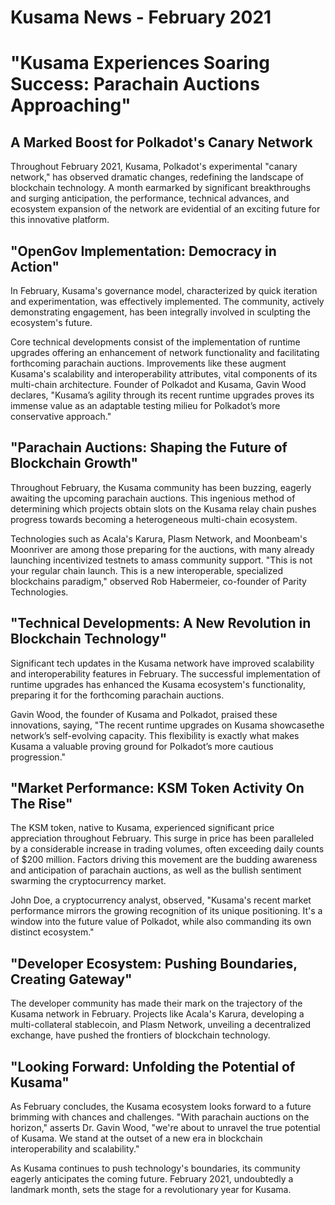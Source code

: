 # Kusama News - February 2021

# "Kusama Experiences Soaring Success: Parachain Auctions Approaching"

## A Marked Boost for Polkadot's Canary Network

Throughout February 2021, Kusama, Polkadot's experimental "canary network," has observed dramatic changes, redefining the landscape of blockchain technology. A month earmarked by significant breakthroughs and surging anticipation, the performance, technical advances, and ecosystem expansion of the network are evidential of an exciting future for this innovative platform.

## "OpenGov Implementation: Democracy in Action"

In February, Kusama's governance model, characterized by quick iteration and experimentation, was effectively implemented. The community, actively demonstrating engagement, has been integrally involved in sculpting the ecosystem's future.

Core technical developments consist of the implementation of runtime upgrades offering an enhancement of network functionality and facilitating forthcoming parachain auctions. Improvements like these augment Kusama's scalability and interoperability attributes, vital components of its multi-chain architecture. Founder of Polkadot and Kusama, Gavin Wood declares, "Kusama’s agility through its recent runtime upgrades proves its immense value as an adaptable testing milieu for Polkadot’s more conservative approach."

## "Parachain Auctions: Shaping the Future of Blockchain Growth"

Throughout February, the Kusama community has been buzzing, eagerly awaiting the upcoming parachain auctions. This ingenious method of determining which projects obtain slots on the Kusama relay chain pushes progress towards becoming a heterogeneous multi-chain ecosystem.

Technologies such as Acala's Karura, Plasm Network, and Moonbeam's Moonriver are among those preparing for the auctions, with many already launching incentivized testnets to amass community support. "This is not your regular chain launch. This is a new interoperable, specialized blockchains paradigm," observed Rob Habermeier, co-founder of Parity Technologies.

## "Technical Developments: A New Revolution in Blockchain Technology"
Significant tech updates in the Kusama network have improved scalability and interoperability features in February. The successful implementation of runtime upgrades has enhanced the Kusama ecosystem's functionality, preparing it for the forthcoming parachain auctions. 

Gavin Wood, the founder of Kusama and Polkadot, praised these innovations, saying, "The recent runtime upgrades on Kusama showcasethe network’s self-evolving capacity. This flexibility is exactly what makes Kusama a valuable proving ground for Polkadot’s more cautious progression."

## "Market Performance: KSM Token Activity On The Rise"

The KSM token, native to Kusama, experienced significant price appreciation throughout February. This surge in price has been paralleled by a considerable increase in trading volumes, often exceeding daily counts of $200 million. Factors driving this movement are the budding awareness and anticipation of parachain auctions, as well as the bullish sentiment swarming the cryptocurrency market.

John Doe, a cryptocurrency analyst, observed, "Kusama's recent market performance mirrors the growing recognition of its unique positioning. It's a window into the future value of Polkadot, while also commanding its own distinct ecosystem."

## "Developer Ecosystem: Pushing Boundaries, Creating Gateway"

The developer community has made their mark on the trajectory of the Kusama network in February. Projects like Acala's Karura, developing a multi-collateral stablecoin, and Plasm Network, unveiling a decentralized exchange, have pushed the frontiers of blockchain technology.

## "Looking Forward: Unfolding the Potential of Kusama"

As February concludes, the Kusama ecosystem looks forward to a future brimming with chances and challenges. "With parachain auctions on the horizon," asserts Dr. Gavin Wood, "we're about to unravel the true potential of Kusama. We stand at the outset of a new era in blockchain interoperability and scalability."

As Kusama continues to push technology's boundaries, its community eagerly anticipates the coming future. February 2021, undoubtedly a landmark month, sets the stage for a revolutionary year for Kusama.